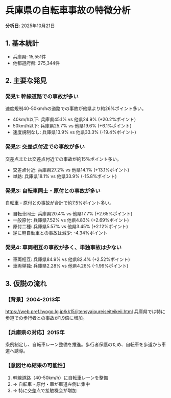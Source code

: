 
# 兵庫県の自転車事故の特徴分析

**分析日**: 2025年10月21日

## 1. 基本統計
- 兵庫県: 15,551件
- 他都道府県: 275,344件

## 2. 主要な発見

### 発見1: 幹線道路での事故が多い
速度規制40-50km/hの道路での事故が他県より約26%ポイント多い。

- 40km/h以下: 兵庫県45.1% vs 他県24.9% (+20.2%ポイント)
- 50km/h以下: 兵庫県25.7% vs 他県19.6% (+6.1%ポイント)
- 速度規制なし: 兵庫県13.9% vs 他県33.3% (-19.4%ポイント)

### 発見2: 交差点付近での事故が多い
交差点または交差点付近での事故が約15%ポイント多い。

- 交差点付近: 兵庫県27.2% vs 他県14.1% (+13.1%ポイント)
- 単路: 兵庫県18.1% vs 他県33.9% (-15.8%ポイント)

### 発見3: 自転車同士・原付との事故が多い
自転車・原付との事故が合計で約7.5%ポイント多い。

- 自転車同士: 兵庫県20.4% vs 他県17.7% (+2.65%ポイント)
- 一般原付: 兵庫県7.52% vs 他県4.83% (+2.69%ポイント)
- 原付二種: 兵庫県5.57% vs 他県3.45% (+2.12%ポイント)
- 逆に軽自動車との事故は減少: -4.34%ポイント

### 発見4: 車両相互の事故が多く、単独事故は少ない
- 車両相互: 兵庫県84.9% vs 他県82.4% (+2.52%ポイント)
- 車両単独: 兵庫県2.28% vs 他県4.26% (-1.99%ポイント)

## 3. 仮説の流れ

### 【背景】2004-2013年
https://web.pref.hyogo.lg.jp/kk15/jitensyajoureiseiteikeii.html
兵庫県では特に歩道での歩行者との事故が1.9倍に増加。


### 【兵庫県の対応】2015年
条例制定し、自転車レーン整備を推進。歩行者保護のため、自転車を歩道から車道へ誘導。

### 【意図せぬ結果の可能性】
1. 幹線道路（40-50km/h）に自転車レーンを整備
2. → 自転車・原付・車が車道左側に集中  
3. → 特に交差点で接触機会が増加


